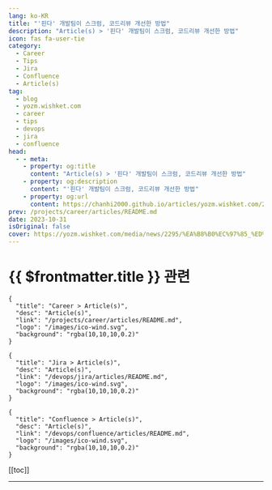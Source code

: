 ```yaml
---
lang: ko-KR
title: "'핀다' 개발팀이 스크럼, 코드리뷰 개선한 방법"
description: "Article(s) > '핀다' 개발팀이 스크럼, 코드리뷰 개선한 방법"
icon: fas fa-user-tie
category: 
  - Career
  - Tips
  - Jira
  - Confluence
  - Article(s)
tag: 
  - blog
  - yozm.wishket.com
  - career
  - tips
  - devops
  - jira
  - confluence
head:
  - - meta:
    - property: og:title
      content: "Article(s) > '핀다' 개발팀이 스크럼, 코드리뷰 개선한 방법"
    - property: og:description
      content: "'핀다' 개발팀이 스크럼, 코드리뷰 개선한 방법"
    - property: og:url
      content: https://chanhi2000.github.io/articles/yozm.wishket.com/2295.html
prev: /projects/career/articles/README.md
date: 2023-10-31
isOriginal: false
cover: https://yozm.wishket.com/media/news/2295/%EA%B8%B0%EC%97%85_%ED%94%84%EB%A1%9C%ED%8C%8C%EC%9D%BC%EB%A7%81__%EC%A0%95%EB%B3%B4_%EC%86%8C%EB%9F%89_2x.png
---
```


# {{ $frontmatter.title }} 관련

```component VPCard
{
  "title": "Career > Article(s)",
  "desc": "Article(s)",
  "link": "/projects/career/articles/README.md",
  "logo": "/images/ico-wind.svg",
  "background": "rgba(10,10,10,0.2)"
}
```

```component VPCard
{
  "title": "Jira > Article(s)",
  "desc": "Article(s)",
  "link": "/devops/jira/articles/README.md",
  "logo": "/images/ico-wind.svg",
  "background": "rgba(10,10,10,0.2)"
}
```

```component VPCard
{
  "title": "Confluence > Article(s)",
  "desc": "Article(s)",
  "link": "/devops/confluence/articles/README.md",
  "logo": "/images/ico-wind.svg",
  "background": "rgba(10,10,10,0.2)"
}
```

[[toc]]

---

<SiteInfo
  name="'핀다' 개발팀이 스크럼, 코드리뷰 개선한 방법 | 요즘IT"
  desc="이번 글에서는 제가 팀빌딩을 하면서 고민했던 내용과 FINDA 현금그로스 PG 개발문화의 과거와 현재에 대해서 이야기해 보려고 합니다. FINDA 내에는 다양한 PT가 있고, 여러 PT가 하나의 PG로 모여 일합니다. 다수의 인원과 다양한 직군이 만나 일하는 방식에서 더 일 잘하는 개발문화에 대한 주제가 필요해 보여서 해당 주제로 이야기하려고 합니다. 사례 중심으로 개발문화란 무엇이고, FINDA 현금그로스 PG 자산/신용관리 PT의 개발문화는 어떻게 변화가 되었는지 알아볼게요!"
  url="https://yozm.wishket.com/magazine/detail/2295/"
  logo="https://yozm.wishket.com/static/renewal/img/global/gnb_yozmit.svg"
  preview="https://yozm.wishket.com/media/news/2295/%EA%B8%B0%EC%97%85_%ED%94%84%EB%A1%9C%ED%8C%8C%EC%9D%BC%EB%A7%81__%EC%A0%95%EB%B3%B4_%EC%86%8C%EB%9F%89_2x.png"/>

<!-- TODO: 작성 -->

